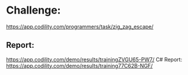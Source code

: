 ﻿# Challenge: 
https://app.codility.com/programmers/task/zig_zag_escape/

## Report:
https://app.codility.com/demo/results/trainingZVGU65-PW7/
C# Report:  https://app.codility.com/demo/results/training77C62B-NGF/